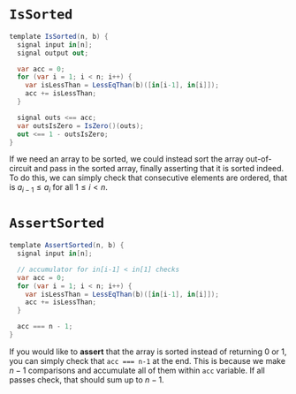 # `IsSorted`

```cs
template IsSorted(n, b) {
  signal input in[n];
  signal output out;

  var acc = 0;
  for (var i = 1; i < n; i++) {
    var isLessThan = LessEqThan(b)([in[i-1], in[i]]);
    acc += isLessThan;
  }

  signal outs <== acc;
  var outsIsZero = IsZero()(outs);
  out <== 1 - outsIsZero;
}
```

If we need an array to be sorted, we could instead sort the array out-of-circuit and pass in the sorted array, finally asserting that it is sorted indeed. To do this, we can simply check that consecutive elements are ordered, that is $a_{i-1} \leq a_{i}$ for all $1 \leq i \lt n$.

# `AssertSorted`

```cs
template AssertSorted(n, b) {
  signal input in[n];

  // accumulator for in[i-1] < in[1] checks
  var acc = 0;
  for (var i = 1; i < n; i++) {
    var isLessThan = LessEqThan(b)([in[i-1], in[i]]);
    acc += isLessThan;
  }

  acc === n - 1;
}
```

If you would like to **assert** that the array is sorted instead of returning 0 or 1, you can simply check that `acc === n-1` at the end. This is because we make $n-1$ comparisons and accumulate all of them within `acc` variable. If all passes check, that should sum up to $n-1$.
